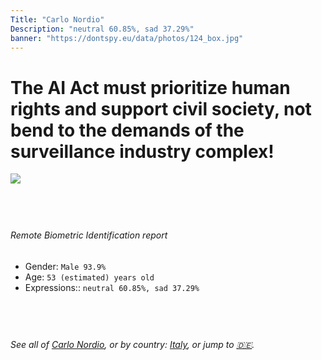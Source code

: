 ```yaml
---
Title: "Carlo Nordio"
Description: "neutral 60.85%, sad 37.29%"
banner: "https://dontspy.eu/data/photos/124_box.jpg"
---
```


# The AI Act must prioritize human rights and support civil society, not bend to the demands of the surveillance industry complex!

<link rel="stylesheet" type="text/css" href="/css/blog.css" />

<div class="is-fake" hidden>

_This image is **clearly fake**_, yet we [continue to collect them because the AI Act negotiations](/blog/why-deepfake/) are heading in a direction that will only make people's lives more complicated. For a more in-depth explanation, read: [Double threat: why losing the battle against Face Biometrics would fuel the proliferation of deepfakes](/blog/the-dual-threat-how-losing-the-biometric-battle-fuels-deepfake-proliferation/).


</div>

<!-- <img src="https://dontspy.eu/data/photos/54_box.jpg" /> -->
<img src="https://dontspy.eu/data/photos/124_box.jpg" />

## <br>

###### Remote Biometric Identification report

* <span class="label">Gender:</span> `Male 93.9%`
* <span class="label">Age:</span> `53 (estimated) years old`
* <span class="label">Expressions::</span> `neutral 60.85%, sad 37.29%`

## <br>

###### See all of [Carlo Nordio](/policymaker#Carlo%20Nordio), or by country: [Italy](/country#Italy), or jump to [🇩🇪](/x/175).

## <br>
